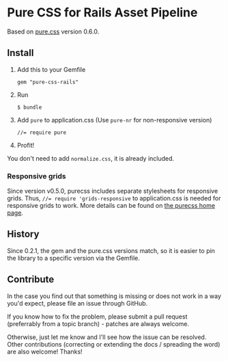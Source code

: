 # Pure CSS for Rails Asset Pipeline

Based on [pure.css](http://purecss.io/) version 0.6.0.

## Install

1. Add this to your Gemfile

    `gem "pure-css-rails"`

2. Run

    `$ bundle`

3. Add `pure` to application.css (Use `pure-nr` for non-responsive version)


    `//= require pure`

4. Profit!

You don't need to add `normalize.css`, it is already included.

### Responsive grids

Since version v0.5.0, purecss includes separate stylesheets for responsive
grids.  Thus, `//= require 'grids-responsive` to application.css is needed for
responsive grids to work. More details can be found on [the purecss home
page](http://purecss.io/grids/).

## History

Since 0.2.1, the gem and the pure.css versions match, so it is easier to pin
the library to a specific version via the Gemfile.

## Contribute

In the case you find out that something is missing or does not work in a way
you'd expect, please file an issue through GitHub.

If you know how to fix the problem, please submit a pull request (preferrably
from a topic branch) - patches are always welcome.

Otherwise, just let me know and I'll see how the issue can be resolved. Other
contributions (correcting or extending the docs / spreading the word) are also
welcome! Thanks!
